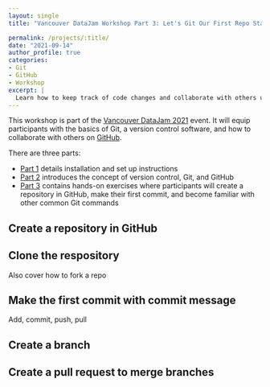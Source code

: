 ```yaml
---
layout: single
title: "Vancouver DataJam Workshop Part 3: Let's Git Our First Repo Started"

permalink: /projects/:title/
date: "2021-09-14"
author_profile: true
categories:
- Git
- GitHub
- Workshop
excerpt: |
  Learn how to keep track of code changes and collaborate with others using GitHub 📑
---
```


This workshop is part of the [Vancouver DataJam 2021](https://www.vancouverdatajam.ca/#home) event. It will equip participants with the basics of Git, a version control software, and how to collaborate with others on [GitHub](https://github.com/).

There are three parts:
* [Part 1](https://shannonhlo.github.io/projects/git-github-workshop1/) details installation and set up instructions
* [Part 2](https://shannonhlo.github.io/projects/git-github-workshop2/) introduces the concept of version control, Git, and GitHub
* [Part 3](https://shannonhlo.github.io/projects/git-github-workshop3/) contains hands-on exercises where participants will create a repository in GitHub, make their first commit, and become familiar with other common Git commands



## Create a repository in GitHub

## Clone the respository
Also cover how to fork a repo

## Make the first commit with commit message
Add, commit, push, pull

## Create a branch

## Create a pull request to merge branches
